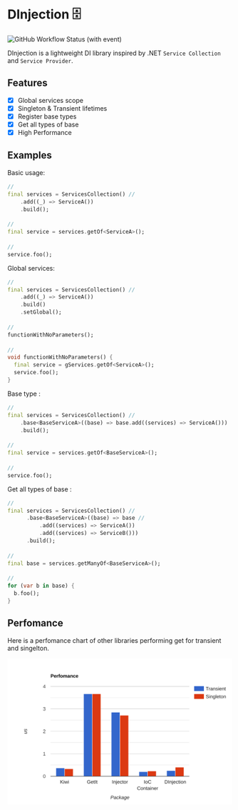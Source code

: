 # DInjection 🗄️

![GitHub Workflow Status (with event)](https://img.shields.io/github/actions/workflow/status/yoeden/dart_dinjection/dart.yml)

DInjection is a lightweight DI library inspired by .NET `Service Collection` and `Service Provider`.

## Features

- [X] Global services scope
- [X] Singleton & Transient lifetimes
- [X] Register base types
- [X] Get all types of base
- [X] High Performance

## Examples

Basic usage: 
```dart
//
final services = ServicesCollection() //
    .add((_) => ServiceA())
    .build();

//
final service = services.getOf<ServiceA>();

//
service.foo();
```

Global services: 
```dart
//
final services = ServicesCollection() //
    .add((_) => ServiceA())
    .build()
    .setGlobal();

//
functionWithNoParameters();

//
void functionWithNoParameters() {
  final service = gServices.getOf<ServiceA>();
  service.foo();
}

```

Base type : 

```dart
//
final services = ServicesCollection() //
    .base<BaseServiceA>((base) => base.add((services) => ServiceA()))
    .build();

//
final service = services.getOf<BaseServiceA>();

//
service.foo();
```

Get all types of base : 

```dart
//
final services = ServicesCollection() //
      .base<BaseServiceA>((base) => base //
          .add((services) => ServiceA())
          .add((services) => ServiceB()))
      .build();

//
final base = services.getManyOf<BaseServiceA>();

//
for (var b in base) {
  b.foo();
}
```

## Perfomance

Here is a perfomance chart of other libraries performing get for transient and singelton.

![Alt text](bar-graph.svg)

